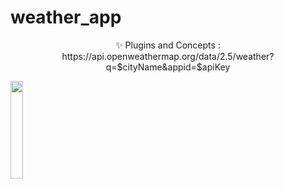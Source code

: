 # weather_app

<p align="center">
✨ Plugins and Concepts :
https://api.openweathermap.org/data/2.5/weather?q=$cityName&appid=$apiKey
  </p>
  
<img src="https://user-images.githubusercontent.com/26741217/165557356-84b7c2d5-a4e2-4414-aeb6-4b39917771be.jpeg" width="20%"></img>
